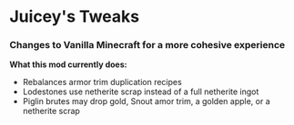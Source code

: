 <h1>Juicey's Tweaks</h1>
<h3>Changes to Vanilla Minecraft for a more cohesive experience</h3>

__What this mod currently does:__
- Rebalances armor trim duplication recipes
- Lodestones use netherite scrap instead of a full netherite ingot
- Piglin brutes may drop gold, Snout amor trim, a golden apple, or a netherite scrap
